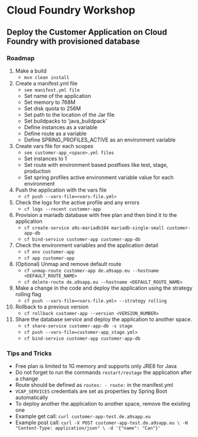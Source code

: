 # Cloud Foundry Workshop

## Deploy the Customer Application on Cloud Foundry with provisioned database

### Roadmap

1. Make a build 
   * `mvn clean install`
2. Create a manifest.yml file 
   * `see manifest.yml file`
   * Set name of the application
   * Set memory to 768M
   * Set disk quota to 256M
   * Set path to the location of the Jar file
   * Set buildpacks to 'java_buildpack'
   * Define instances as a variable
   * Define route as a variable
   * Define SPRING_PROFILES_ACTIVE as an environment variable
3. Create vars file for each scopes
   * `see customer-app_<space>.yml files`
   * Set instances to 1 
   * Set route with environment based postfixes like test, stage, production
   * Set spring profiles active environment variable value for each environment
4. Push the application with the vars file 
   * `cf push --vars-file=<vars-file.yml>`
5. Check the logs for the active profile and any errors 
   * `cf logs --recent customer-app`
6. Provision a mariadb database with free plan and then bind it to the application 
   * `cf create-service a9s-mariadb104 mariadb-single-small customer-app-db`
   * `cf bind-service customer-app customer-app-db`
7. Check the environment variables and the application detail
   * `cf env customer-app`
   * `cf app customer-app`
8. (Optional) Unmap and remove default route 
   * `cf unmap-route customer-app de.a9sapp.eu --hostname <DEFAULT_ROUTE_NAME>`
   * `cf delete-route de.a9sapp.eu --hostname <DEFAULT_ROUTE_NAME>`
9. Make a change in the code and deploy the application using the strategy rolling flag
   * `cf push --vars-file=<vars-file.yml> --strategy rolling`
10. Rollback to a previous version
    * `cf rollback customer-app --version <VERSION_NUMBER>`
11. Share the database service and deploy the application to another space.
    * `cf share-service customer-app-db -s stage`
    * `cf push --vars-file=customer-app_stage.yml>`
    * `cf bind-service customer-app customer-app-db`

### Tips and Tricks

* Free plan is limited to 1G memory and supports only JRE8 for Java
* Do not forget to run the commands `restart/restage` the application after a change
* Route should be defined as `routes: - route:` in the manifest.yml
* `VCAP_SERVICES` credentials are set as properties by Spring Boot automatically
* To deploy another the application to another space, remove the existing one
* Example get call: `curl customer-app-test.de.a9sapp.eu`
* Example post call: `curl -X POST customer-app-test.de.a9sapp.eu \
  -H "Content-Type: application/json" \
  -d '{"name": "Can"}' `
